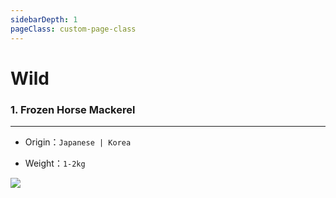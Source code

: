 ```yaml
---
sidebarDepth: 1
pageClass: custom-page-class
---
```

# Wild

### 1. Frozen Horse Mackerel <Badge text="24hours"/>
<hr>

- Origin：`Japanese | Korea`</p>
- Weight：`1-2kg` </p>
<div class="imgb" >
 <img  src="https://yuhuawebsite.oss-cn-hongkong.aliyuncs.com/P-F-%E7%AB%B9%E8%8D%9A%E9%B1%BC.jpg">
</div>

<footBarEn></footBarEn>